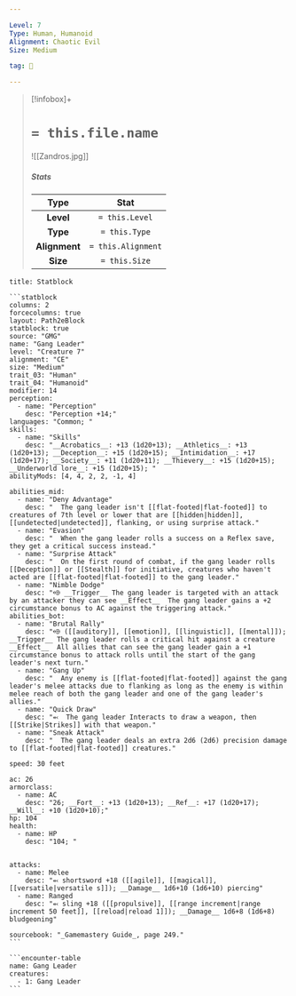 ```yaml
---

Level: 7
Type: Human, Humanoid
Alignment: Chaotic Evil
Size: Medium

tag: 👹

---
```


> [!infobox]+
> #  `= this.file.name`
> ![[Zandros.jpg]]
> ##### Stats
> Type | Stat |
> :---:|:---:|
> **Level** | `= this.Level` |
> **Type** | `= this.Type` |
> **Alignment** | `= this.Alignment` |
> **Size** | `= this.Size` |



````ad-info
title: Statblock

```statblock
columns: 2
forcecolumns: true
layout: Path2eBlock
statblock: true
source: "GMG"
name: "Gang Leader"
level: "Creature 7"
alignment: "CE"
size: "Medium"
trait_03: "Human"
trait_04: "Humanoid"
modifier: 14
perception:
  - name: "Perception"
    desc: "Perception +14;"
languages: "Common; "
skills:
  - name: "Skills"
    desc: "__Acrobatics__: +13 (1d20+13); __Athletics__: +13 (1d20+13); __Deception__: +15 (1d20+15); __Intimidation__: +17 (1d20+17); __Society__: +11 (1d20+11); __Thievery__: +15 (1d20+15); __Underworld lore__: +15 (1d20+15); "
abilityMods: [4, 4, 2, 2, -1, 4]

abilities_mid:
  - name: "Deny Advantage"
    desc: "  The gang leader isn't [[flat-footed|flat-footed]] to creatures of 7th level or lower that are [[hidden|hidden]], [[undetected|undetected]], flanking, or using surprise attack."
  - name: "Evasion"
    desc: "  When the gang leader rolls a success on a Reflex save, they get a critical success instead."
  - name: "Surprise Attack"
    desc: "  On the first round of combat, if the gang leader rolls [[Deception]] or [[Stealth]] for initiative, creatures who haven't acted are [[flat-footed|flat-footed]] to the gang leader."
  - name: "Nimble Dodge"
    desc: "⬲ __Trigger__ The gang leader is targeted with an attack by an attacker they can see __Effect__  The gang leader gains a +2 circumstance bonus to AC against the triggering attack."
abilities_bot:
  - name: "Brutal Rally"
    desc: "⬲ ([[auditory]], [[emotion]], [[linguistic]], [[mental]]); __Trigger__ The gang leader rolls a critical hit against a creature __Effect__  All allies that can see the gang leader gain a +1 circumstance bonus to attack rolls until the start of the gang leader's next turn."
  - name: "Gang Up"
    desc: "  Any enemy is [[flat-footed|flat-footed]] against the gang leader's melee attacks due to flanking as long as the enemy is within melee reach of both the gang leader and one of the gang leader's allies."
  - name: "Quick Draw"
    desc: "⬻  The gang leader Interacts to draw a weapon, then [[Strike|Strikes]] with that weapon."
  - name: "Sneak Attack"
    desc: "  The gang leader deals an extra 2d6 (2d6) precision damage to [[flat-footed|flat-footed]] creatures."

speed: 30 feet

ac: 26
armorclass:
  - name: AC
    desc: "26; __Fort__: +13 (1d20+13); __Ref__: +17 (1d20+17); __Will__: +10 (1d20+10);"
hp: 104
health:
  - name: HP
    desc: "104; "


attacks:
  - name: Melee
    desc: "⬻ shortsword +18 ([[agile]], [[magical]], [[versatile|versatile s]]); __Damage__ 1d6+10 (1d6+10) piercing"
  - name: Ranged
    desc: "⬻ sling +18 ([[propulsive]], [[range increment|range increment 50 feet]], [[reload|reload 1]]); __Damage__ 1d6+8 (1d6+8) bludgeoning"

sourcebook: "_Gamemastery Guide_, page 249."
```

```encounter-table
name: Gang Leader
creatures:
  - 1: Gang Leader
```

````



